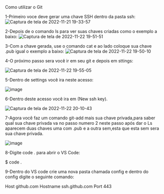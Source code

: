 Como utilizar o Git

1-Primeiro voce deve gerar uma chave SSH dentro da pasta ssh:
![Captura de tela de 2022-11-21 19-33-57](https://user-images.githubusercontent.com/112590440/203436721-502b0a63-7d31-4af4-9881-645f6e274a69.png)

2-Depois de o comando ls para ver suas chaves criadas como o exemplo a baixo:
![Captura de tela de 2022-11-22 19-51-51](https://user-images.githubusercontent.com/112590440/203437441-3512aaf2-ee7b-472d-acaa-daa25b27ebdc.png)

3-Com a chave gerada, use o comando cat e ao lado coloque sua chave .pub igual o exemplo a baixo:
![Captura de tela de 2022-11-22 19-50-10](https://user-images.githubusercontent.com/112590440/203437228-b2fc0b26-7a01-412a-bd7a-e7dafa9f30cc.png)

4-O próximo passo sera você ir em seu git e depois em sttings:

![Captura de tela de 2022-11-22 19-55-05](https://user-images.githubusercontent.com/112590440/203438412-774219d6-c707-4f44-b27a-0abe805c4301.png)

5-Dentro de settings você ira neste acesso:

![image](https://user-images.githubusercontent.com/112590440/203439359-805d61bf-7103-434c-bc06-736f7da4d60e.png)

6-Dentro deste acesso você ira em (New ssh key).

![Captura de tela de 2022-11-22 20-10-43](https://user-images.githubusercontent.com/112590440/203439841-529f850b-0354-40db-8b4c-33886bdb4aad.png)

7-Agora você faz um comando git-add mais sua chave privada,para saber qual sua chave privada va  no passo numero 2 neste passo após dar o Ls aparecem duas chaves uma com .pub e a outra sem,esta que esta sem sera sua chave privada.

![image](https://user-images.githubusercontent.com/112590440/203441444-5b6f3280-55b5-4b81-a86a-bd3fdd323f3b.png)

8-Digite code . para abrir o VS Code:

$ code .

9-Dentro do VS code crie uma nova pasta chamada config e dentro do config digite o seguinte comando:

 
 Host github.com
    Hostname      ssh.github.com
    Port          443





